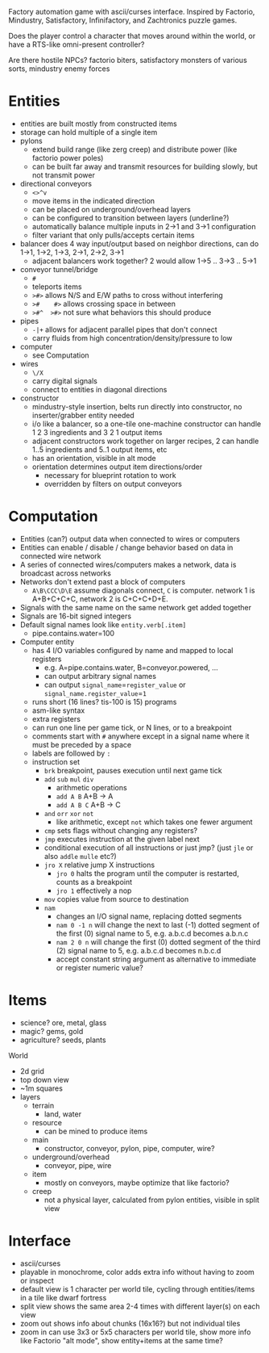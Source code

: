 Factory automation game with ascii/curses interface. Inspired by Factorio, Mindustry, Satisfactory, Infinifactory, and Zachtronics puzzle games.

Does the player control a character that moves around within the world, or have a RTS-like omni-present controller?

Are there hostile NPCs? factorio biters, satisfactory monsters of various sorts, mindustry enemy forces

# Entities
* entities are built mostly from constructed items
* storage can hold multiple of a single item
* pylons
  * extend build range (like zerg creep) and distribute power (like factorio power poles)
  * can be built far away and transmit resources for building slowly, but not transmit power
* directional conveyors
  * `<>^v`
  * move items in the indicated direction
  * can be placed on underground/overhead layers
  * can be configured to transition between layers (underline?)
  * automatically balance multiple inputs in 2->1 and 3->1 configuration
  * filter variant that only pulls/accepts certain items
* balancer does 4 way input/output based on neighbor directions, can do 1->1, 1->2, 1->3, 2->1, 2->2, 3->1
  * adjacent balancers work together? 2 would allow 1->5 .. 3->3 .. 5->1
* conveyor tunnel/bridge
  * `#`
  * teleports items
  * `>#>` allows N/S and E/W paths to cross without interfering
  * `>#    #>` allows crossing space in between
  * `>#^  >#>` not sure what behaviors this should produce
* pipes
  * `-|+` allows for adjacent parallel pipes that don't connect
  * carry fluids from high concentration/density/pressure to low
* computer
  * see Computation
* wires
  * `\/X`
  * carry digital signals
  * connect to entities in diagonal directions
* constructor
  * mindustry-style insertion, belts run directly into constructor, no inserter/grabber entity needed
  * i/o like a balancer, so a one-tile one-machine constructor can handle 1 2 3 ingredients and 3 2 1 output items
  * adjacent constructors work together on larger recipes, 2 can handle 1..5 ingredients and 5..1 output items, etc
  * has an orientation, visible in alt mode
  * orientation determines output item directions/order
    * necessary for blueprint rotation to work
    * overridden by filters on output conveyors

# Computation
* Entities (can?) output data when connected to wires or computers
* Entities can enable / disable / change behavior based on data in connected wire network
* A series of connected wires/computers makes a network, data is broadcast across networks
* Networks don't extend past a block of computers
  * `A\B\CCC\D\E` assume diagonals connect, `C` is computer. network 1 is A+B+C+C+C, network 2 is C+C+C+D+E.
* Signals with the same name on the same network get added together
* Signals are 16-bit signed integers
* Default signal names look like `entity.verb[.item]`
  * pipe.contains.water=100
* Computer entity
  * has 4 I/O variables configured by name and mapped to local registers
    * e.g. A=pipe.contains.water, B=conveyor.powered, ...
    * can output arbitrary signal names
    * can output `signal_name`=`register_value` or `signal_name.register_value`=`1`
  * runs short (16 lines? tis-100 is 15) programs
  * asm-like syntax
  * extra registers
  * can run one line per game tick, or N lines, or to a breakpoint
  * comments start with `#` anywhere except in a signal name where it must be preceded by a space
  * labels are followed by `:`
  * instruction set
    * `brk` breakpoint, pauses execution until next game tick
    * `add` `sub` `mul` `div`
      * arithmetic operations
      * `add A B` A+B -> A
      * `add A B C` A+B -> C
    * `and` `orr` `xor` `not`
      * like arithmetic, except `not` which takes one fewer argument
    * `cmp` sets flags without changing any registers?
    * `jmp` executes instruction at the given label next
    * conditional execution of all instructions or just jmp? (just `jle` or also `addle` `mulle` etc?)
    * `jro X` relative jump X instructions
      * `jro 0` halts the program until the computer is restarted, counts as a breakpoint
      * `jro 1` effectively a nop
    * `mov` copies value from source to destination
    * `nam`
      * changes an I/O signal name, replacing dotted segments
      * `nam 0 -1 n` will change the next to last (-1) dotted segment of the first (0) signal name to 5, e.g. a.b.c.d becomes a.b.n.c
      * `nam 2 0 n` will change the first (0) dotted segment of the third (2) signal name to 5, e.g. a.b.c.d becomes n.b.c.d
      * accept constant string argument as alternative to immediate or register numeric value?

# Items
* science? ore, metal, glass
* magic? gems, gold
* agriculture? seeds, plants

World
* 2d grid
* top down view
* ~1m squares
* layers
  * terrain
    * land, water
  * resource
    * can be mined to produce items
  * main
    * constructor, conveyor, pylon, pipe, computer, wire?
  * underground/overhead
    * conveyor, pipe, wire
  * item
    * mostly on conveyors, maybe optimize that like factorio?
  * creep
    * not a physical layer, calculated from pylon entities, visible in split view

# Interface
* ascii/curses
* playable in monochrome, color adds extra info without having to zoom or inspect
* default view is 1 character per world tile, cycling through entities/items in a tile like dwarf fortress
* split view shows the same area 2-4 times with different layer(s) on each view
* zoom out shows info about chunks (16x16?) but not individual tiles
* zoom in can use 3x3 or 5x5 characters per world tile, show more info like Factorio "alt mode", show entity+items at the same time?
